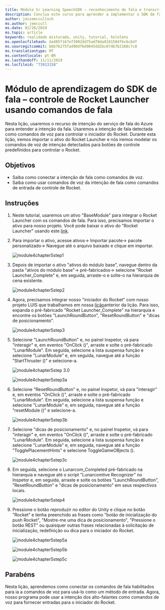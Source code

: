 ```yaml
---
title: Módulo Sr Learning SpeechSDK – reconhecimento de fala e transcrição
description: Conclua este curso para aprender a implementar o SDK de fala do Azure em um aplicativo de realidade misturada.
author: jessemcculloch
ms.author: jemccull
ms.date: 02/26/2019
ms.topic: article
keywords: realidade misturada, unity, tutorial, hololens
ms.openlocfilehash: da485f167ef3902dd75adf8da8181504fbc6c6df
ms.sourcegitcommit: b6b76275fad90df6d9645dd2bc074b7b2168c7c8
ms.translationtype: MT
ms.contentlocale: pt-BR
ms.lasthandoff: 11/11/2019
ms.locfileid: "73913158"
---
```

# <a name="speech-sdk-learning-module---rocket-launcher-control-using-speech-commands"></a>Módulo de aprendizagem do SDK de fala – controle de Rocket Launcher usando comandos de fala

Nesta lição, usaremos o recurso de intenção do serviço de fala do Azure para entender a intenção da fala. Usaremos a intenção de fala detectada como comandos de voz para controlar o iniciador do Rocket. Durante esta lição, iremos importar o ativo do Rocket Launcher e nós iremos modelar os comandos de voz de intenção detectados para botões de controle predefinidos para controlar o Rocket.

## <a name="objectives"></a>Objetivos

- Saiba como conectar a intenção de fala como comandos de voz.
- Saiba como usar comandos de voz da intenção de fala como comandos de entrada de controle de Rocket.

## <a name="instructions"></a>Instruções

1. Neste tutorial, usaremos um ativo "BaseModule" para integrar o Rocket Launcher com os comandos de fala. Para isso, precisamos importar o ativo para nosso projeto. Você pode baixar o ativo do "Rocket Launcher" usando este [link](https://github.com/Developer-OI/MixedRealityLearning/releases/download/1.2.1/BaseModuleAssets-1.2.1.unitypackage).

2. Para importar o ativo, acesse ativos-> Importar pacote-> pacote personalizado-> Navegue até o arquivo baixado e clique em importar.

    ![module4chapter5step1](images/module4chapter5step1.PNG)

3. Depois de importar o ativo "ativos do módulo base", navegue dentro da pasta "ativos do módulo base"-> pré-fabricados-> selecione "Rocket Launcher_Complete" e, em seguida, arraste-o e solte-o na hierarquia de cena existente.

    ![module4chapter5step2](images/module4chapter5step2.PNG)

4. Agora, precisamos integrar nosso "iniciador do Rocket" com nosso projeto LUIS que trabalhamos em nossa [lição](mrlearning-speechSDK-ch4.md)anterior da lição. Para isso, expanda o pré-fabricado "Rocket Launcher_Complete" na hierarquia e encontre os botões "LaunchRoundButton", "ResetRoundButton" e "dicas de posicionamento".

    ![module4chapter5step3](images/module4chapter5step3.PNG)

5. Selecione "LaunchRoundButton" e, no painel Inspetor, vá para "interagir" e, em eventos "OnClick ()", arraste e solte o pré-fabricado "LunarModule". Em seguida, selecione a lista suspensa função e selecione "LunarModule" e, em seguida, navegue até a função "StartThruster ()" e selecione-a.

    ![module4chapter5step 3.0](images/module4chapter5step3.0.PNG)

    ![module4chapter5step3a](images/module4chapter5step3a.PNG)

6. Selecione "ResetRoundButton" e, no painel Inspetor, vá para "interagir" e, em eventos "OnClick ()", arraste e solte o pré-fabricado "LunarModule". Em seguida, selecione a lista suspensa função e selecione "LunarModule" e, em seguida, navegue até a função "resetModule ()" e selecione-a.

    ![module4chapter5step3b](images/module4chapter5step3b.PNG)

7. Selecione "dicas de posicionamento" e, no painel Inspetor, vá para "interagir" e, em eventos "OnClick ()", arraste e solte o pré-fabricado "LunarModule". Em seguida, selecione a lista suspensa função e selecione "LunarModule" e, em seguida, navegue até a função "TogglePlacementHints" e selecione ToggleGameOBjects ().

    ![module4chapter5step3c](images/module4chapter5step3c.PNG)

8. Em seguida, selecione o Lunarcom_Completed pré-fabricado na hierarquia e navegue até o script "Lunarcomtive Recognizer" no Inspetor e, em seguida, arraste e solte os botões "LaunchRoundButton", "ResetRoundButton" e "dicas de posicionamento" em seus respectivos locais.

    ![module4chapter5step4](images/module4chapter5step4.PNG)

9. Pressione o botão reproduzir no editor do Unity e clique no botão "Rocket" e tenha preenchido as frases como "botão de inicialização do push Rocket", "Mostre-me uma dica de posicionamento", "Pressione o botão REST" ou quaisquer outras frases relacionadas à solicitação de inicialização, redefinição ou dica para o iniciador do Rocket.

    ![module4chapter5step5a](images/module4chapter5step5a.PNG)

    ![module4chapter5step5b](images/module4chapter5step5b.PNG)

    ![module4chapter5step5c](images/module4chapter5step5c.PNG)

## <a name="congratulations"></a>Parabéns

Nesta lição, aprendemos como conectar os comandos de fala habilitados para ia a comandos de voz para usá-lo como um método de entrada. Agora, nosso programa pode usar a intenção dos alto-falantes como comandos de voz para fornecer entradas para o iniciador do Rocket.
